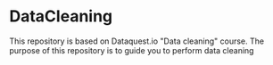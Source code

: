 # DataCleaning

This repository is based on Dataquest.io "Data cleaning" course. The purpose of this repository is to guide you to perform data cleaning
